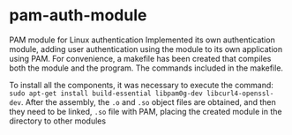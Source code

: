 # pam-auth-module
PAM module for Linux authentication
Implemented its own authentication module, adding user authentication using the module to its own application using PAM. For convenience, a makefile has been created that compiles both the module and the program. The commands included in the makefile. 

To install all the components, it was necessary to execute the command: ```sudo apt-get install build-essential libpam0g-dev libcurl4-openssl-dev```. After the assembly, the ```.o``` and ```.so``` object files are obtained, and then they need to be linked, ```.so``` file with PAM, placing the created module in the directory to other modules
